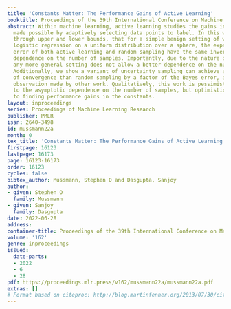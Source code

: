 ```yaml
---
title: 'Constants Matter: The Performance Gains of Active Learning'
booktitle: Proceedings of the 39th International Conference on Machine Learning
abstract: Within machine learning, active learning studies the gains in performance
  made possible by adaptively selecting data points to label. In this work, we show
  through upper and lower bounds, that for a simple benign setting of well-specified
  logistic regression on a uniform distribution over a sphere, the expected excess
  error of both active learning and random sampling have the same inverse proportional
  dependence on the number of samples. Importantly, due to the nature of lower bounds,
  any more general setting does not allow a better dependence on the number of samples.
  Additionally, we show a variant of uncertainty sampling can achieve a faster rate
  of convergence than random sampling by a factor of the Bayes error, a recent empirical
  observation made by other work. Qualitatively, this work is pessimistic with respect
  to the asymptotic dependence on the number of samples, but optimistic with respect
  to finding performance gains in the constants.
layout: inproceedings
series: Proceedings of Machine Learning Research
publisher: PMLR
issn: 2640-3498
id: mussmann22a
month: 0
tex_title: 'Constants Matter: The Performance Gains of Active Learning'
firstpage: 16123
lastpage: 16173
page: 16123-16173
order: 16123
cycles: false
bibtex_author: Mussmann, Stephen O and Dasgupta, Sanjoy
author:
- given: Stephen O
  family: Mussmann
- given: Sanjoy
  family: Dasgupta
date: 2022-06-28
address:
container-title: Proceedings of the 39th International Conference on Machine Learning
volume: '162'
genre: inproceedings
issued:
  date-parts:
  - 2022
  - 6
  - 28
pdf: https://proceedings.mlr.press/v162/mussmann22a/mussmann22a.pdf
extras: []
# Format based on citeproc: http://blog.martinfenner.org/2013/07/30/citeproc-yaml-for-bibliographies/
---
```

